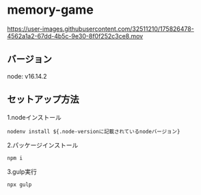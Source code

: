 # memory-game


https://user-images.githubusercontent.com/32511210/175826478-4562a1a2-67dd-4b5c-9e30-8f0f252c3ce8.mov


## バージョン
node: v16.14.2
## セットアップ方法

1.nodeインストール
```
nodenv install ${.node-versionに記載されているnodeバージョン}
```
2.パッケージインストール
```
npm i
```
3.gulp実行
```
npx gulp
```
